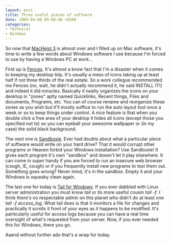 ```yaml
---
layout: post
title: Three useful pieces of software
date: 2009-04-08 09:00:48 +0200
categories:
- Technical
- Windows
---
```

So now that <a href="http://www.rusiczki.net/2009/04/07/macheist-3/">MacHeist 3</a> is almost over and I filled up on Mac software, it's time to write a few words about Windows software I use because I'm forced to use by having a Windows PC at work...

First up is <a href="http://www.stardock.com/products/fences/">Fences</a>. It's almost a know fact that I'm a disaster when it comes to keeping my desktop tidy. It's usually a mess of icons taking up at least half if not three thirds of the real estate. So a work collegue recommended me Fences (no, wait, he didn't actually recommend it, he said INSTALL IT!) and indeed it did miracles. Basically it neatly organizes the icons on your desktop in "zones" aptly named Quicklinks, Recent things, Files and documents, Programs, etc. You can of course rename and reorganize these zones as you wish but it'll mostly suffice to run the auto layout tool once a week or so to keep things under control. A nice feature is that when you double click a free area of your desktop it hides all icons (except those you specified not to) so you can eyeball your awesome wallpaper or (in my case) the solid black background.

The next one is <a href="http://www.sandboxie.com/">Sandboxie</a>. Ever had doubts about what a particular piece of software would write on your hard drive? That it would corrupt other programs or Heaven forbid your Windows installation? Use Sandboxie! It gives each program it's own "sandbox" and doesn't let it play elsewhere. It can come in super handy if you are forced to run an insecure web browser (cough, IE, cough) or if you frequently install new programs to test them out. Something goes wrong? Never mind, it's in the sandbox. Empty it and your Windows is squeaky clean again.

The last one for today is <a href="http://tailforwin32.sourceforge.net/">Tail for Windows</a>. If you ever dabbled with Linux server administration you must know <em>tail</em> or its more useful cousin <em>tail -f</em>. I think there's no respectable admin on this planet who didn't do at least one <em>tail -f access_log</em>. What tail does is that it monitors a file for changes and practically it scrolls it front of your eyes as it happens to be modified. It's particularly useful for access logs because you can have a real time oversight of what's requested from your server. Now, if you ever needed this for Windows, there you go.

Aaand without further ado that's a wrap for today.

